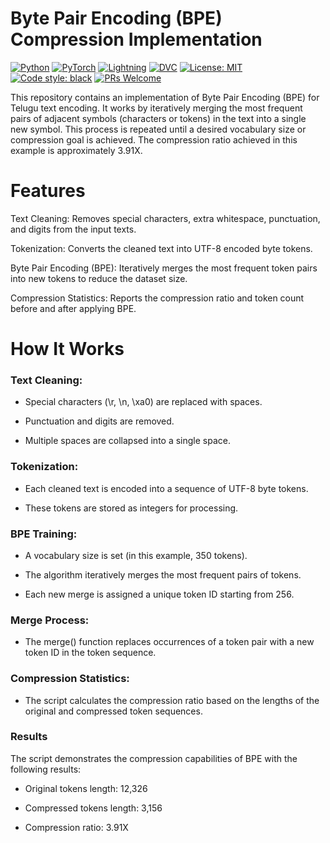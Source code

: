 # Byte Pair Encoding (BPE) Compression Implementation

[![Python](https://img.shields.io/badge/python-3.8%2B-blue.svg)](https://www.python.org/downloads/)
[![PyTorch](https://img.shields.io/badge/PyTorch-%23EE4C2C.svg?style=flat&logo=PyTorch&logoColor=white)](https://pytorch.org/)
[![Lightning](https://img.shields.io/badge/-Lightning-792ee5?logo=lightning&logoColor=white)](https://www.pytorchlightning.ai/)
[![DVC](https://img.shields.io/badge/DVC-Data%20Version%20Control-945DD6?logo=dvc)](https://dvc.org/)
[![License: MIT](https://img.shields.io/badge/License-MIT-yellow.svg)](https://opensource.org/licenses/MIT)
[![Code style: black](https://img.shields.io/badge/code%20style-black-000000.svg)](https://github.com/psf/black)
[![PRs Welcome](https://img.shields.io/badge/PRs-welcome-brightgreen.svg?style=flat)](http://makeapullrequest.com)

This repository contains an implementation of Byte Pair Encoding (BPE) for Telugu text encoding. It works by iteratively merging the most frequent pairs of adjacent symbols (characters or tokens) in the text into a single new symbol. This process is repeated until a desired vocabulary size or compression goal is achieved. The compression ratio achieved in this example is approximately 3.91X.

# Features
Text Cleaning: Removes special characters, extra whitespace, punctuation, and digits from the input texts.

Tokenization: Converts the cleaned text into UTF-8 encoded byte tokens.

Byte Pair Encoding (BPE): Iteratively merges the most frequent token pairs into new tokens to reduce the dataset size.

Compression Statistics: Reports the compression ratio and token count before and after applying BPE.

# How It Works

### Text Cleaning:

- Special characters (\r, \n, \xa0) are replaced with spaces.

- Punctuation and digits are removed.

- Multiple spaces are collapsed into a single space.

### Tokenization:

- Each cleaned text is encoded into a sequence of UTF-8 byte tokens.

- These tokens are stored as integers for processing.

### BPE Training:

- A vocabulary size is set (in this example, 350 tokens).

- The algorithm iteratively merges the most frequent pairs of tokens.

- Each new merge is assigned a unique token ID starting from 256.

### Merge Process:

- The merge() function replaces occurrences of a token pair with a new token ID in the token sequence.

### Compression Statistics:

- The script calculates the compression ratio based on the lengths of the original and compressed token sequences.

### Results

The script demonstrates the compression capabilities of BPE with the following results:

- Original tokens length: 12,326

- Compressed tokens length: 3,156

- Compression ratio: 3.91X